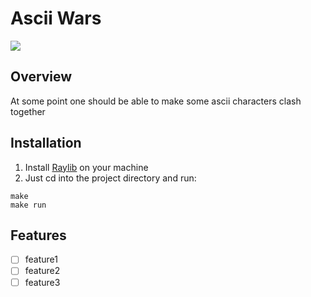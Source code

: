 # Ascii Wars
![](https://github.com/raysan5/raylib/blob/master/logo/raylib_logo_animation.gif?raw=true)

## Overview
At some point one should be able to make some ascii characters clash together

## Installation
1. Install [Raylib](https://github.com/raysan5/raylib) on your machine
2. Just cd into the project directory and run:
```shell
make
make run
```

## Features
- [ ] feature1
- [ ] feature2
- [ ] feature3
